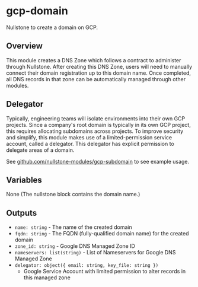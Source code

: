 # gcp-domain

Nullstone to create a domain on GCP.

## Overview

This module creates a DNS Zone which follows a contract to administer through Nullstone.
After creating this DNS Zone, users will need to manually connect their domain registration up to this domain name.
Once completed, all DNS records in that zone can be automatically managed through other modules.

## Delegator

Typically, engineering teams will isolate environments into their own GCP projects.
Since a company's root domain is typically in its own GCP project, this requires allocating subdomains across projects.
To improve security and simplify, this module makes use of a limited-permission service account, called a delegator.
This delegator has explicit permission to delegate areas of a domain.

See [github.com/nullstone-modules/gcp-subdomain](github.com/nullstone-modules/gcp-subdomain) to see example usage.


## Variables

None (The nullstone block contains the domain name.)

## Outputs

- `name: string` - The name of the created domain
- `fqdn: string` - The FQDN (fully-qualified domain name) for the created domain
- `zone_id: string` - Google DNS Managed Zone ID
- `nameservers: list(string)` - List of Nameservers for Google DNS Managed Zone
- `delegator: object({ email: string, key_file: string })`
  - Google Service Account with limited permission to alter records in this managed zone
